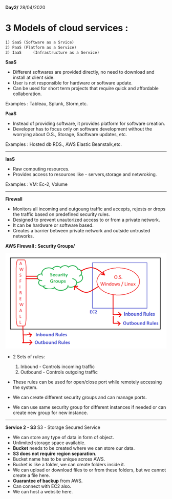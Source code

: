 
**Day2/** 
28/04/2020


# 3 Models of cloud services : 		
	1) SaaS	(Software as a Srvice)
	2) PaaS	(Platform as a Service)
	3) IaaS 	(Infrastructure as a Service)


**SaaS**
	
- Different softwares are provided directly, no need to download and install at client side.
- User is not responsible for hardware or software update.
- Can be used for short term projects that require quick and affordable collaboration. 

Examples : 
	Tableau, 
	Splunk,
	Storm,etc.


**PaaS**

- Instead of providing software, it provides platform for software creation.
- Developer has to focus only on software development without the worrying about O.S., Storage, Saoftware updates, etc.

Examples :
	Hosted db RDS.,
	AWS Elastic Beanstalk,etc.

---


**IaaS**

- Raw computing resources.
- Provides access to resources like - servers,storage and netwroking.

Examples :
	VM: Ec-2,
	Volume

---

**Firewall**

- Monitors all incoming and outgoung traffic and accepts, rejests or drops the traffic based on predefined security rules.
- Designed to prevent unautorized access to or from a private network.
- It can be hardware or software based.
- Creates a barrier between private network and outside untrusted networks.


**AWS Firewall : Security Groups/**

![Security group](images/sec_group.png)

- 2 Sets of rules:
	1. Inbound	    - Controls incoming traffic
	2. Outbound  - Controls outgoing traffic 

- These rules can be used for open/close port while remotely accessing the system.
- We can create different security groups and can manage ports.
- We can use same security group for different instances if needed or can create new group for new instance.


---

**Service 2 - S3** 
S3 - Storage Secured Service
 
- We can store any type of data in form of object.
- Unlimited storage space available.
- **Bucket** needs to be created where we can store our data.
- **S3 does not require region separation**.
- Bucket name has to be unique across AWS.
- Bucket is like a folder, we can create folders inside it.
- We can upload or download files to or from these folders, but we cannot create a file here.
- **Guarantee of backup** from AWS.
- Can connect with EC2 also.
- We can host a website here.



